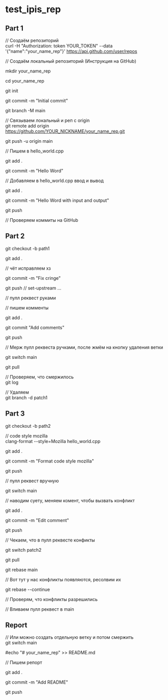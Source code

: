 # test_ipis_rep

## Part 1

// Создаём репозиторий \
curl -H "Authorization: token YOUR_TOKEN" --data '{"name":"your_name_rep"}' https://api.github.com/user/repos

// Создаём локальный репозиторий (Инструкция на GitHub)

mkdir your_name_rep

cd your_name_rep

git init

git commit -m "Initial commit"

git branch -M main

// Связываем локальный и реп с origin \
git remote add origin https://github.com/YOUR_NICKNAME/your_name_rep.git

git push -u origin main

// Пишем в hello_world.cpp

git add .

git commit -m "Hello Word"

// Добавляем в hello_world.cpp ввод и вывод

git add .

git commit -m "Hello Word with input and output"

git push

// Проверяем коммиты на GitHub

## Part 2

git checkout -b path1

git add .

// чёт исправляем хз

git commit -m "Fix cringe"

git push
// set-upstream ...

// пулл реквест руками

// пишем комменты

git add .

git commit "Add comments"

git push

// Мерж пулл реквеста ручками, после жмём на кнопку удаления ветки

git switch main

git pull

// Проверяем, что смержилось \
git log

// Удаляем \
git branch -d patch1

## Part 3

git checkout -b path2

// code style mozilla \
clang-format --style=Mozilla hello_world.cpp

git add .

git commit -m "Format code style mozilla"

git push

// пулл реквест вручную

git switch main

// наводим суету, меняем комент, чтобы вызвать конфликт

git add .

git commit -m "Edit comment"

git push

// Чекаем, что в пулл реквесте конфикты

git switch patch2

git pull

git rebase main

// Вот тут у нас конфликты появляются, ресолвим их

git rebase --continue

// Проверям, что конфликты разрешились

// Вливаем пулл реквест в main

## Report

// Или можно создать отдельную ветку и потом смержить \
git switch main

#echo "# your_name_rep" >> README.md

// Пишем репорт

git add .

git commit -m "Add README"

git push



